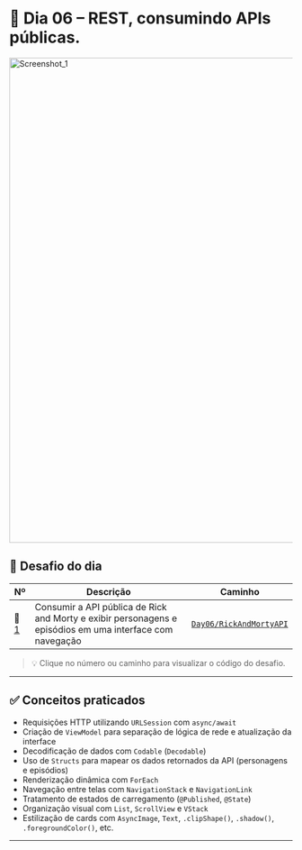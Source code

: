 # 📅 Dia 06 – REST, consumindo APIs públicas.

<img width="1542" height="861" alt="Screenshot_1" src="https://github.com/user-attachments/assets/8ed6a7e4-f36b-4966-a236-3cf2ff9e76c5" />

## 🧩 Desafio do dia

| Nº   | Descrição                                                                                             | Caminho                                     |
|------|--------------------------------------------------------------------------------------------------------|---------------------------------------------|
| 🔹 [1](Day06/RestSwiftUI) | Consumir a API pública de Rick and Morty e exibir personagens e episódios em uma interface com navegação | [`Day06/RickAndMortyAPI`](Day06/RestSwiftUI) |

> 💡 Clique no número ou caminho para visualizar o código do desafio.

---

## ✅ Conceitos praticados

- Requisições HTTP utilizando `URLSession` com `async/await`
- Criação de `ViewModel` para separação de lógica de rede e atualização da interface
- Decodificação de dados com `Codable` (`Decodable`)
- Uso de `Structs` para mapear os dados retornados da API (personagens e episódios)
- Renderização dinâmica com `ForEach`
- Navegação entre telas com `NavigationStack` e `NavigationLink`
- Tratamento de estados de carregamento (`@Published`, `@State`)
- Organização visual com `List`, `ScrollView` e `VStack`
- Estilização de cards com `AsyncImage`, `Text`, `.clipShape()`, `.shadow()`, `.foregroundColor()`, etc.

---
